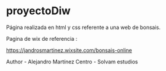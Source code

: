 # proyectoDiw

Página realizada en html y css referente a una web de bonsais.

Pagina de wix de referencia : 

https://jandrosmartinez.wixsite.com/bonsais-online 



Author - Alejandro Martínez
Centro  - Solvam estudios
